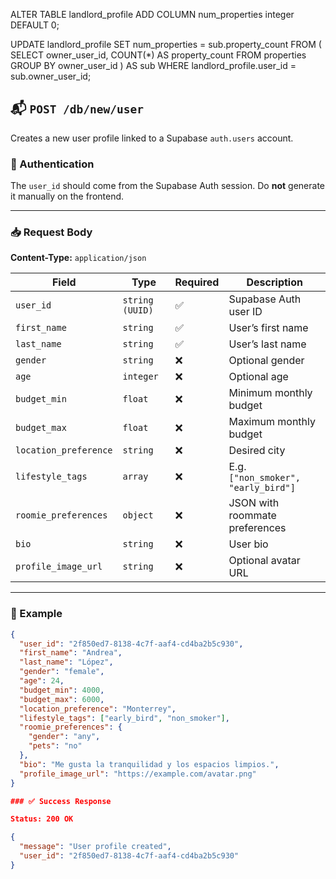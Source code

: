 ALTER TABLE landlord_profile
ADD COLUMN num_properties integer DEFAULT 0;

UPDATE landlord_profile
SET num_properties = sub.property_count
FROM (
  SELECT owner_user_id, COUNT(*) AS property_count
  FROM properties
  GROUP BY owner_user_id
) AS sub
WHERE landlord_profile.user_id = sub.owner_user_id;

## 📬 `POST /db/new/user`

Creates a new user profile linked to a Supabase `auth.users` account.

### 🔐 Authentication
The `user_id` should come from the Supabase Auth session. Do **not** generate it manually on the frontend.

---

### 📥 Request Body

**Content-Type:** `application/json`

| Field               | Type      | Required | Description |
|--------------------|-----------|----------|-------------|
| `user_id`           | `string (UUID)` | ✅ | Supabase Auth user ID |
| `first_name`        | `string`  | ✅        | User’s first name |
| `last_name`         | `string`  | ✅        | User’s last name |
| `gender`            | `string`  | ❌        | Optional gender |
| `age`               | `integer` | ❌        | Optional age |
| `budget_min`        | `float`   | ❌        | Minimum monthly budget |
| `budget_max`        | `float`   | ❌        | Maximum monthly budget |
| `location_preference` | `string` | ❌       | Desired city |
| `lifestyle_tags`    | `array`   | ❌        | E.g. `["non_smoker", "early_bird"]` |
| `roomie_preferences`| `object`  | ❌        | JSON with roommate preferences |
| `bio`               | `string`  | ❌        | User bio |
| `profile_image_url` | `string`  | ❌        | Optional avatar URL |

---

### 🧪 Example

```json
{
  "user_id": "2f850ed7-8138-4c7f-aaf4-cd4ba2b5c930",
  "first_name": "Andrea",
  "last_name": "López",
  "gender": "female",
  "age": 24,
  "budget_min": 4000,
  "budget_max": 6000,
  "location_preference": "Monterrey",
  "lifestyle_tags": ["early_bird", "non_smoker"],
  "roomie_preferences": {
    "gender": "any",
    "pets": "no"
  },
  "bio": "Me gusta la tranquilidad y los espacios limpios.",
  "profile_image_url": "https://example.com/avatar.png"
}

### ✅ Success Response

Status: 200 OK

{
  "message": "User profile created",
  "user_id": "2f850ed7-8138-4c7f-aaf4-cd4ba2b5c930"
}